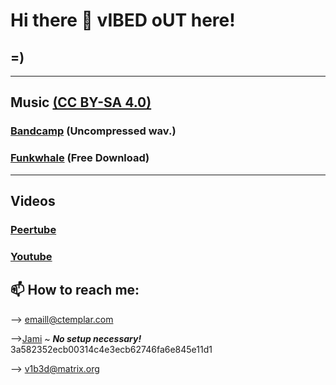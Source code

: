 # Hi there 👋 vIBED oUT here!





## =)
-------
## Music [(CC BY-SA 4.0)](https://creativecommons.org/licenses/by-sa/4.0/) 
### [Bandcamp](https://vbdo.bandcamp.com/) (Uncompressed wav.)


### [Funkwhale](https://open.audio/channels/vibed_out/) (Free Download)










-------

## Videos
### [Peertube](https://tube.tchncs.de/a/vbd/video-channels)

### [Youtube](https://www.youtube.com/c/vIBEDoUT-Channel/videos)




## 📫 How to reach me: 

--> emaill@ctemplar.com

-->[Jami](https://jami.net/) ~ ***No setup necessary!*** 3a582352ecb00314c4e3ecb62746fa6e845e11d1

--> v1b3d@matrix.org
